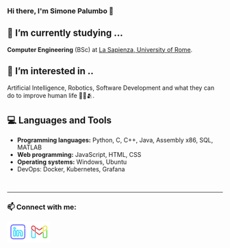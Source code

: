 ### Hi there, I'm Simone Palumbo 👋  

## 🌱 I’m currently studying ...
**Computer Engineering** (BSc) at [La Sapienza, University of Rome](https://www.uniroma1.it/it/pagina-strutturale/home).

## 👀 I’m interested in ..
Artificial Intelligence, Robotics, Software Development and what they can do to improve human life 🤖👨🫂. 

## :computer: Languages and Tools
- **Programming languages:** Python, C, C++, Java, Assembly x86, SQL, MATLAB
- **Web programming:** JavaScript, HTML, CSS
- **Operating systems:** Windows, Ubuntu
- DevOps: Docker, Kubernetes, Grafana

<br />

---
### 📫 Connect with me:
[<img align="left" alt="CogSP | LinkedIn" width="50px" style="color:red" src="linkedin_logo.svg" />][linkedin]
[<img align="left" alt="CogSP | Gmail" width="50px" style="color:blue" src="gmail_logo.svg" />][gmail]

[linkedin]: https://www.linkedin.com/in/simone-palumbo2001
[gmail]: mailto:simonepalumbospina@gmail.com

